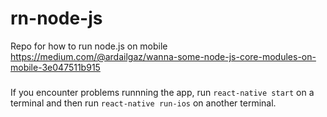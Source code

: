 # rn-node-js
Repo for how to run node.js on mobile 
https://medium.com/@ardailgaz/wanna-some-node-js-core-modules-on-mobile-3e047511b915

##### 
If you encounter problems runnning the app, run ```react-native start``` on a terminal and then run ```react-native run-ios``` on another terminal.
